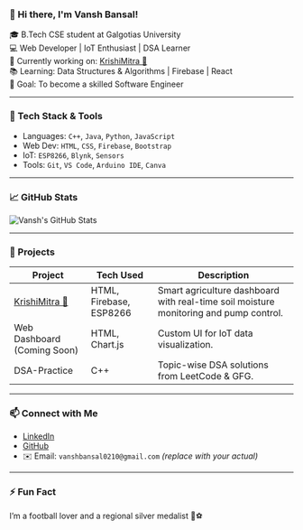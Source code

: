 ### 👋 Hi there, I'm Vansh Bansal!

🎓 B.Tech CSE student at Galgotias University  
💻 Web Developer | IoT Enthusiast | DSA Learner  
🚀 Currently working on: [KrishiMitra 🌱](https://github.com/Vanshbansal-7/KrishiMitra)  
📚 Learning: Data Structures & Algorithms | Firebase | React  
🎯 Goal: To become a skilled Software Engineer  

---

### 🔧 Tech Stack & Tools

- Languages: `C++`, `Java`, `Python`, `JavaScript`
- Web Dev: `HTML`, `CSS`, `Firebase`, `Bootstrap`
- IoT: `ESP8266`, `Blynk`, `Sensors`
- Tools: `Git`, `VS Code`, `Arduino IDE`, `Canva`

---

### 📈 GitHub Stats

![Vansh's GitHub Stats](https://github-readme-stats.vercel.app/api?username=Vanshbansal-7&show_icons=true&theme=tokyonight)

---

### 🚀 Projects

| Project | Tech Used | Description |
|--------|-----------|-------------|
| [KrishiMitra 🌱](https://github.com/Vanshbansal-7/KrishiMitra) | HTML, Firebase, ESP8266 | Smart agriculture dashboard with real-time soil moisture monitoring and pump control. |
| Web Dashboard (Coming Soon) | HTML, Chart.js | Custom UI for IoT data visualization. |
| DSA-Practice | C++ | Topic-wise DSA solutions from LeetCode & GFG. |

---

### 📫 Connect with Me

- [LinkedIn](https://www.linkedin.com/in/vansh-bansal0210)
- [GitHub](https://github.com/Vanshbansal-7)
- ✉️ Email: `vanshbansal0210@gmail.com` *(replace with your actual)*

---

### ⚡ Fun Fact
I’m a football lover and a regional silver medalist 🏅⚽  



